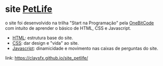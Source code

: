 # site [PetLife](https://claysfx.github.io/site_petlife/) #

o site foi desenvolvido na trilha "Start na Programação" pela [OneBitCode](https://www.onebitcode.com) com intuito de aprender o básico de HTML, CSS e Javascript.

- [HTML](https://github.com/claysfx/site_petlife/blob/main/index.html): estrutura base do site.
- [CSS](https://github.com/claysfx/site_petlife/blob/main/style.css): dar design e "vida" ao site.
- [Javascript](https://github.com/claysfx/site_petlife/blob/main/script.js): dinamicidade e movimento nas caixas de perguntas do site.

link: <https://claysfx.github.io/site_petlife/>
